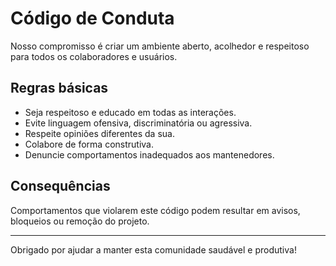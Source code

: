 # Código de Conduta

Nosso compromisso é criar um ambiente aberto, acolhedor e respeitoso para todos os colaboradores e usuários.

## Regras básicas

- Seja respeitoso e educado em todas as interações.
- Evite linguagem ofensiva, discriminatória ou agressiva.
- Respeite opiniões diferentes da sua.
- Colabore de forma construtiva.
- Denuncie comportamentos inadequados aos mantenedores.

## Consequências

Comportamentos que violarem este código podem resultar em avisos, bloqueios ou remoção do projeto.

---

Obrigado por ajudar a manter esta comunidade saudável e produtiva!
